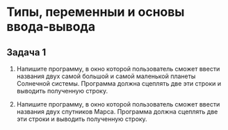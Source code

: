 # Типы, переменныи и основы ввода-вывода

## Задача 1

1. Напишите программу, в окно которой пользователь сможет ввести названия двух самой большой и самой маленькой планеты Солнечной системы. Программа должна сцеплять две эти строки и выводить полученную строку.

1. Напишите программу, в окно которой пользователь сможет ввести названия двух спутников Марса. Программа должна сцеплять две эти строки и выводить полученную строку.